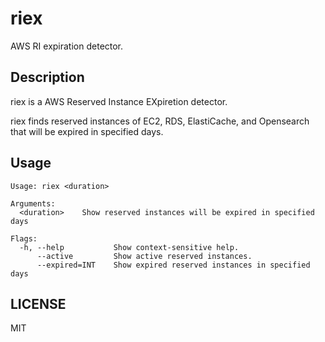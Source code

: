 # riex

AWS RI expiration detector.

## Description

riex is a AWS Reserved Instance EXpiretion detector.

riex finds reserved instances of EC2, RDS, ElastiCache, and Opensearch that will be expired in specified days.

## Usage

```
Usage: riex <duration>

Arguments:
  <duration>    Show reserved instances will be expired in specified days

Flags:
  -h, --help           Show context-sensitive help.
      --active         Show active reserved instances.
      --expired=INT    Show expired reserved instances in specified days
```

## LICENSE

MIT
